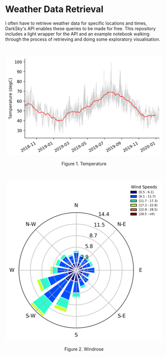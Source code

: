 # Weather Data Retrieval

I often have to retrieve weather data for specific locations and times, DarkSky's API enables these queries to be made for free. This repository includes a light wrapper for the API and an example notebook walking through the process of retrieving and doing some exploratory visualisation.
 
<br>

<p align="center">
  <img src="img/temperature.png" width="500"></img>
</p>
<p align="center">Figure 1. Temperature</p>
 
<br>

<p align="center">
  <img src="img/windrose.png" width="500"></img>
</p>
<p align="center">Figure 2. Windrose</p>